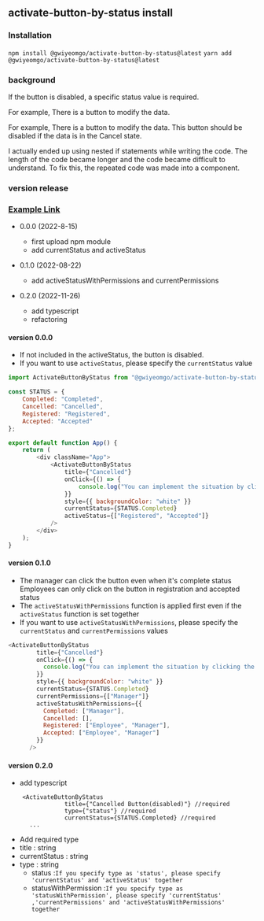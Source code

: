## activate-button-by-status install

### Installation
`npm install @gwiyeomgo/activate-button-by-status@latest`
`yarn add @gwiyeomgo/activate-button-by-status@latest`

### background
If the button is disabled, a specific status value is required.

For example,
There is a button to modify the data.

For example,
There is a button to modify the data.
This button should be disabled if the data is in the Cancel state.


I actually ended up using nested if statements while writing the code.
The length of the code became longer and the code became difficult to understand.
To fix this, the repeated code was made into a component.

### version release
### [Example Link](https://codesandbox.io/s/activatebutton-kr7yhh?file=/public/index.html:0-1544)

* 0.0.0 (2022-8-15)
   - first upload npm module
   - add currentStatus and activeStatus
    
* 0.1.0 (2022-08-22)
   - add activeStatusWithPermissions and currentPermissions 

* 0.2.0 (2022-11-26)
   - add typescript
   - refactoring
    
#### version 0.0.0
* If not included in the activeStatus, the button is disabled.
* If you want to use `activeStatus`, please specify the `currentStatus` value
```javascript
import ActivateButtonByStatus from "@gwiyeomgo/activate-button-by-status";

const STATUS = {
    Completed: "Completed",
    Cancelled: "Cancelled",
    Registered: "Registered",
    Accepted: "Accepted"
};

export default function App() {
    return (
        <div className="App">
            <ActivateButtonByStatus
                title={"Cancelled"}
                onClick={() => {
                    console.log("You can implement the situation by clicking the button");
                }}
                style={{ backgroundColor: "white" }}
                currentStatus={STATUS.Completed}
                activeStatus={["Registered", "Accepted"]}
            />
        </div>
    );
}
```

#### version 0.1.0

* The manager can click the button even when it's complete status
  Employees can only click on the button in registration and accepted status
* The `activeStatusWithPermissions` function is applied first even if the `activeStatus` function is set together
* If you want to use `activeStatusWithPermissions`, please specify the `currentStatus` and `currentPermissions` values

```javascript
<ActivateButtonByStatus
        title={"Cancelled"}
        onClick={() => {
          console.log("You can implement the situation by clicking the button");
        }}
        style={{ backgroundColor: "white" }}
        currentStatus={STATUS.Completed}
        currentPermissions={["Manager"]}
        activeStatusWithPermissions={{
          Completed: ["Manager"],
          Cancelled: [],
          Registered: ["Employee", "Manager"],
          Accepted: ["Employee", "Manager"]
        }}
      />
```
#### version 0.2.0
* add typescript 
```
    <ActivateButtonByStatus
                title={"Cancelled Button(disabled)"} //required
                type={"status"} //required
                currentStatus={STATUS.Completed} //required
      ...
```
*  Add required type 
  * title : string
  * currentStatus  : string  
  * type  : string
      * status  :`If you specify type as 'status', please specify 'currentStatus' and 'activeStatus' together`     
      * statusWithPermission  :`If you specify type as 'statusWithPermission',
        please specify 'currentStatus' ,'currentPermissions' and 'activeStatusWithPermissions' together`
